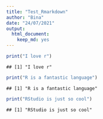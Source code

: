 ```yaml
---
title: "Test_Rmarkdown"
author: "Bina"
date: "24/07/2021"
output: 
  html_document: 
    keep_md: yes
---
```



```r
print("I love r")
```

```
## [1] "I love r"
```

```r
print("R is a fantastic language")
```

```
## [1] "R is a fantastic language"
```

```r
print("RStudio is just so cool")
```

```
## [1] "RStudio is just so cool"
```
